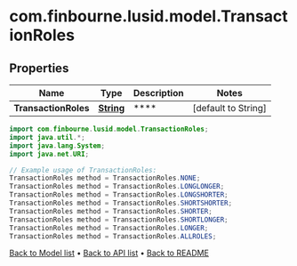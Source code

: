 # com.finbourne.lusid.model.TransactionRoles

## Properties

Name | Type | Description | Notes
------------ | ------------- | ------------- | -------------
**TransactionRoles** | [**String**](.md) | **** | [default to String]

```java
import com.finbourne.lusid.model.TransactionRoles;
import java.util.*;
import java.lang.System;
import java.net.URI;

// Example usage of TransactionRoles:
TransactionRoles method = TransactionRoles.NONE;
TransactionRoles method = TransactionRoles.LONGLONGER;
TransactionRoles method = TransactionRoles.LONGSHORTER;
TransactionRoles method = TransactionRoles.SHORTSHORTER;
TransactionRoles method = TransactionRoles.SHORTER;
TransactionRoles method = TransactionRoles.SHORTLONGER;
TransactionRoles method = TransactionRoles.LONGER;
TransactionRoles method = TransactionRoles.ALLROLES;
```


[Back to Model list](../README.md#documentation-for-models) &#8226; [Back to API list](../README.md#documentation-for-api-endpoints) &#8226; [Back to README](../README.md)
